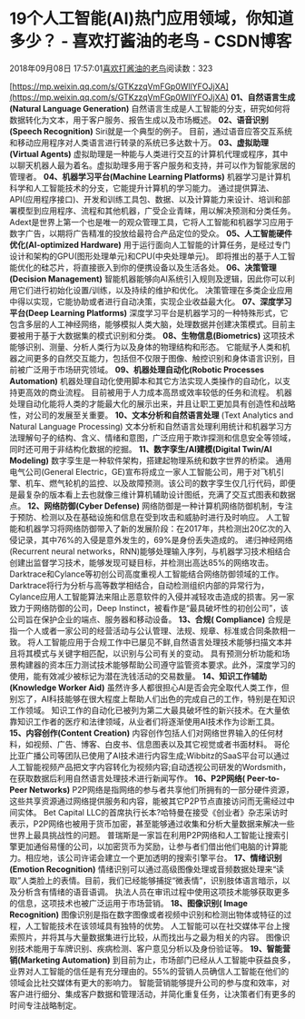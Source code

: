 
# 19个人工智能(AI)热门应用领域，你知道多少？ - 喜欢打酱油的老鸟 - CSDN博客


2018年09月08日 17:57:01[喜欢打酱油的老鸟](https://me.csdn.net/weixin_42137700)阅读数：323


[https://mp.weixin.qq.com/s/GTKzzqVmFGp0WllYFOJjXA](https://mp.weixin.qq.com/s/GTKzzqVmFGp0WllYFOJjXA)
**01、自然语言生成(Natural Language Generation)**
自然语言生成是人工智能的分支，研究如何将数据转化为文本，用于客户服务、报告生成以及市场概述。
**02、语音识别(Speech Recognition)**
Siri就是一个典型的例子。
目前，通过语音应答交互系统和移动应用程序对人类语言进行转录的系统已多达数十万。
**03、虚拟助理(Virtual Agents)**
虚拟助理是一种能与人类进行交互的计算机代理或程序，其中以聊天机器人最为着名。虚拟助理多用于客户服务和支持，并可以作为智能家居的管理者。
**04、机器学习平台(Machine Learning Platforms)**
机器学习是计算机科学和人工智能技术的分支，它能提升计算机的学习能力。
通过提供算法、API(应用程序接口)、开发和训练工具包、数据、以及计算能力来设计、培训和部署模型到应用程序、流程和其他机器，广受企业青睐，用以解决预测和分类任务。
Adext是世界上第一个也是唯一的观众管理工具，它将人工智能和机器学习应用于数字广告，以期将广告精准的投放给最符合产品定位的受众。
**05、人工智能硬件优化(AI-optimized Hardware)**
用于运行面向人工智能的计算任务，是经过专门设计和架构的GPU(图形处理单元)和CPU(中央处理单元)。
即将推出的基于人工智能优化的硅芯片，将直接嵌入到你的便携设备以及生活各处。
**06、决策管理(Decision Management)**
智能机器能够向AI系统引入规则及逻辑，因此你可以利用它们进行初始化设置/训练，以及持续的维护和优化。
决策管理在多类企业应用中得以实现，它能协助或者进行自动决策，实现企业收益最大化。
**07、深度学习平台(Deep Learning Platforms)**
深度学习平台是机器学习的一种特殊形式，它包含多层的人工神经网络，能够模拟人类大脑，处理数据并创建决策模式。目前主要被用于基于大数据集的模式识别和分类。
**08、生物信息(Biometrics)**
这项技术能够识别、测量、分析人类行为以及身体的物理结构和形态。
它能赋予人类和机器之间更多的自然交互能力，包括但不仅限于图像、触控识别和身体语言识别，目前被广泛用于市场研究领域。
**09、机器处理自动化(Robotic Processes Automation)**
机器处理自动化使用脚本和其它方法实现人类操作的自动化，以支持更高效的商业流程。
目前被用于人力成本高昂或效率较低的任务和流程。
机器处理自动化能将人类的才能最大化的展示出来，并且让职工更加具有创造性和战略性，对公司的发展至关重要。
**10、文本分析和自然语言处理**
(Text Analytics and Natural Language Processing)
文本分析和自然语言处理利用统计和机器学习方法理解句子的结构、含义、情绪和意图，广泛应用于欺诈探测和信息安全等领域，同时还可用于非结构化数据的挖掘。
**11、数字孪生/AI建模(Digital Twin/AI Modeling)**
数字孪生是一种软件架构，搭建起物理系统和数字世界的桥梁。
通用电气公司(General Electric，GE)宣布将成立一家人工智能公司，用于对飞机引擎、机车、燃气轮机的监控、以及故障预测。该公司的数字孪生仅几行代码，即便是最复杂的版本看上去也就像三维计算机辅助设计图纸，充满了交互式图表和数据点。
**12、网络防御(Cyber Defense)**
网络防御是一种计算机网络防御机制，专注于预防、检测以及在基础设施和信息在受到攻击和威胁时进行及时响应。
人工智能和机器学习将网络防御带入了新的发展阶段：在2017年，共检测出20亿次的入侵记录，其中76%的入侵是意外发生的，69%是身份丢失造成的。
递归神经网络(Recurrent neural networks，RNN)能够处理输入序列，与机器学习技术相结合创建出监督学习技术，能够发现可疑目标，并检测出高达85%的网络攻击。
Darktrace和Cylance等初创公司高度重视人工智能结合网络防御领域的工作。Darktrace将行为分析与高等数学相结合，自动检测组织内部的异常行为，Cylance应用人工智能算法来阻止恶意软件的入侵并减轻攻击造成的损害。另一家致力于网络防御的公司，Deep Instinct，被看作是“最具破坏性的初创公司”，该公司旨在保护企业的端点、服务器和移动设备。
**13、合规( Compliance)**
合规是指一个人或者一家公司的经营活动与公认管理、法规、规章、标准或合同条款相一致。
将人工智能应用于合规工作中已屡见不鲜,自然语言处理技术能够扫描文本并且将其模式与关键字相匹配，以识别与公司有关的变动。
具有预测分析功能和场景构建器的资本压力测试技术能够帮助公司遵守监管资本要求。此外，深度学习的使用，能有效减少被标记为潜在洗钱活动的交易数量。
**14、知识工作辅助(Knowledge Worker Aid)**
虽然许多人都很担心AI是否会完全取代人类工作，但别忘了，AI科技能够在很大程度上帮助人们出色的完成自己的工作，特别是在知识工作领域。
知识工作的自动化已被列为第二大最具破坏性的新兴技术。在大量依靠知识工作者的医疗和法律领域，从业者们将逐渐使用AI技术作为诊断工具。
**15、内容创作(Content Creation)**
内容创作包括人们对网络世界输入的任何材料，如视频、广告、博客、白皮书、信息图表以及其它视觉或者书面材料。
哥伦比亚广播公司等团队已使用了AI技术进行内容生成;Wibbitz的SaaS平台可以通过人工智能视频产品把文字内容转化为视频内容;自动透视公司研发的Wordsmith，在获取数据后利用自然语言处理技术进行新闻写作。
**16、P2P网络( Peer-to-Peer Networks)**
P2P网络是指网络的参与者共享他们所拥有的一部分硬件资源，这些共享资源通过网络提供服务和内容，能被其它P2P节点直接访问而无需经过中间实体。
Bet Capital LLC的首席执行长本?哈特曼在接受《创业者》杂志采访时表示，P2P网络也被用于货币加密，甚至能够通过收集和分析大量数据来解决一些世界上最具挑战性的问题。
普瑞斯是一家旨在利用P2P网络和人工智能让搜索引擎更加通俗易懂的公司，以加密货币为奖励，让参与者们借出他们电脑的计算能力。相应地，该公司许诺会建立一个更加透明的搜索引擎平台。
**17、情绪识别(Emotion Recognition)**
情绪识别可以通过高级图像处理或音频数据处理来“读取”人类脸上的表情。目前，我们已经能够捕捉“微表情”，识别肢体语言暗示，以及分析含有情绪的语音语调。
执法人员在审讯过程中使用这项技术能够获取更多的信息，这项技术也被广泛运用于市场营销。
**18、图像识别( Image Recognition)**
图像识别是指在数字图像或者视频中识别和检测出物体或特征的过程，人工智能技术在该领域具有独特的优势。
人工智能可以在社交媒体平台上搜索照片，并将其与大量数据集进行比较，从而找出与之最为相关的内容。
图像识别技术能用于车牌识别、疾病检测、客户意见分析以及身份验证等。
**19、智能营销(Marketing Automation)**
到目前为止，市场部门已经从人工智能中获益良多，业界对人工智能的信任是有充分理由的。55%的营销人员确信人工智能在他们的领域会比社交媒体有更大的影响力。
智能营销能够提升公司的参与度和效率，对客户进行细分、集成客户数据和管理活动，并简化重复任务，让决策者们有更多的时间专注战略制定。

